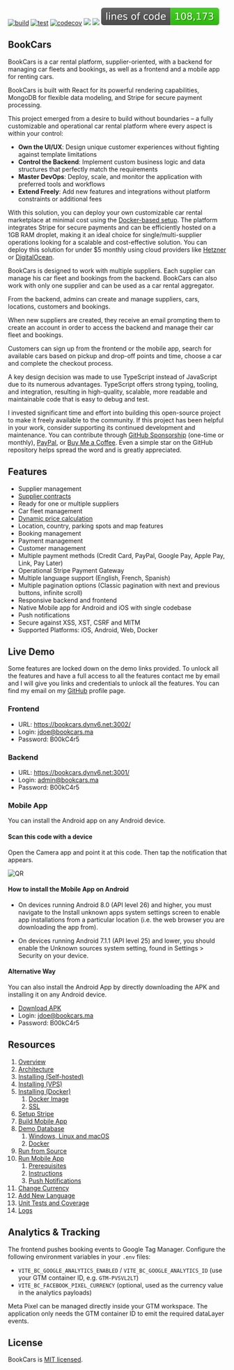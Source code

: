 [![build](https://github.com/aelassas/bookcars/actions/workflows/build.yml/badge.svg)](https://github.com/aelassas/bookcars/actions/workflows/build.yml) [![test](https://github.com/aelassas/bookcars/actions/workflows/test.yml/badge.svg)](https://github.com/aelassas/bookcars/actions/workflows/test.yml) [![codecov](https://codecov.io/gh/aelassas/bookcars/graph/badge.svg?token=FSB0H9RDEQ)](https://codecov.io/gh/aelassas/bookcars) [![](https://img.shields.io/badge/docs-wiki-brightgreen)](https://github.com/aelassas/bookcars/wiki) [![](https://img.shields.io/badge/live-demo-brightgreen)](https://bookcars.dynv6.net:3002/) [![](https://raw.githubusercontent.com/aelassas/bookcars/refs/heads/loc/badge.svg)](https://github.com/aelassas/bookcars/actions/workflows/loc.yml)

## BookCars

BookCars is a car rental platform, supplier-oriented, with a backend for managing car fleets and bookings, as well as a frontend and a mobile app for renting cars.

BookCars is built with React for its powerful rendering capabilities, MongoDB for flexible data modeling, and Stripe for secure payment processing.

This project emerged from a desire to build without boundaries – a fully customizable and operational car rental platform where every aspect is within your control:

- **Own the UI/UX**: Design unique customer experiences without fighting against template limitations
- **Control the Backend**: Implement custom business logic and data structures that perfectly match the requirements
- **Master DevOps**: Deploy, scale, and monitor the application with preferred tools and workflows
- **Extend Freely**: Add new features and integrations without platform constraints or additional fees

With this solution, you can deploy your own customizable car rental marketplace at minimal cost using the [Docker-based setup](https://github.com/aelassas/bookcars/wiki/Installing-(Docker)). The platform integrates Stripe for secure payments and can be efficiently hosted on a 1GB RAM droplet, making it an ideal choice for single/multi-supplier operations looking for a scalable and cost-effective solution. You can deploy this solution for under $5 monthly using cloud providers like [Hetzner](https://www.hetzner.com/cloud/) or [DigitalOcean](https://www.digitalocean.com/pricing/droplets).

BookCars is designed to work with multiple suppliers. Each supplier can manage his car fleet and bookings from the backend. BookCars can also work with only one supplier and can be used as a car rental aggregator.

From the backend, admins can create and manage suppliers, cars, locations, customers and bookings.

When new suppliers are created, they receive an email prompting them to create an account in order to access the backend and manage their car fleet and bookings.

Customers can sign up from the frontend or the mobile app, search for available cars based on pickup and drop-off points and time, choose a car and complete the checkout process.

A key design decision was made to use TypeScript instead of JavaScript due to its numerous advantages. TypeScript offers strong typing, tooling, and integration, resulting in high-quality, scalable, more readable and maintainable code that is easy to debug and test.

I invested significant time and effort into building this open-source project to make it freely available to the community. If this project has been helpful in your work, consider supporting its continued development and maintenance. You can contribute through [GitHub Sponsorship](https://github.com/sponsors/aelassas) (one-time or monthly), [PayPal](https://www.paypal.me/aelassaspp), or [Buy Me a Coffee](https://buymeacoffee.com/aelassas). Even a simple star on the GitHub repository helps spread the word and is greatly appreciated.

## Features

* Supplier management
* [Supplier contracts](https://github.com/aelassas/bookcars/wiki/Supplier-Contracts)
* Ready for one or multiple suppliers
* Car fleet management
* [Dynamic price calculation](https://github.com/aelassas/bookcars/wiki/Price-Calculation)
* Location, country, parking spots and map features
* Booking management
* Payment management
* Customer management
* Multiple payment methods (Credit Card, PayPal, Google Pay, Apple Pay, Link, Pay Later)
* Operational Stripe Payment Gateway
* Multiple language support (English, French, Spanish)
* Multiple pagination options (Classic pagination with next and previous buttons, infinite scroll)
* Responsive backend and frontend
* Native Mobile app for Android and iOS with single codebase
* Push notifications
* Secure against XSS, XST, CSRF and MITM
* Supported Platforms: iOS, Android, Web, Docker

## Live Demo

Some features are locked down on the demo links provided. To unlock all the features and have a full access to all the features contact me by email and I will give you links and credentials to unlock all the features. You can find my email on my [GitHub](https://github.com/aelassas) profile page.

### Frontend
* URL: https://bookcars.dynv6.net:3002/
* Login: jdoe@bookcars.ma
* Password: B00kC4r5

### Backend
* URL: https://bookcars.dynv6.net:3001/
* Login: admin@bookcars.ma
* Password: B00kC4r5

### Mobile App

You can install the Android app on any Android device.

#### Scan this code with a device

Open the Camera app and point it at this code. Then tap the notification that appears.

![QR](https://bookcars.github.io/content/qr-code-4.5.png)

#### How to install the Mobile App on Android

* On devices running Android 8.0 (API level 26) and higher, you must navigate to the Install unknown apps system settings screen to enable app installations from a particular location (i.e. the web browser you are downloading the app from).

* On devices running Android 7.1.1 (API level 25) and lower, you should enable the Unknown sources system setting, found in Settings > Security on your device.

#### Alternative Way

You can also install the Android App by directly downloading the APK and installing it on any Android device.

* [Download APK](https://github.com/aelassas/bookcars/releases/download/v4.3/bookcars-4.4.apk)
* Login: jdoe@bookcars.ma
* Password: B00kC4r5

## Resources

1. [Overview](https://github.com/aelassas/bookcars/wiki/Overview)
2. [Architecture](https://github.com/aelassas/bookcars/wiki/Architecture)
3. [Installing (Self-hosted)](https://github.com/aelassas/bookcars/wiki/Installing-(Self%E2%80%90hosted))
4. [Installing (VPS)](https://github.com/aelassas/bookcars/wiki/Installing-(VPS))
5. [Installing (Docker)](https://github.com/aelassas/bookcars/wiki/Installing-(Docker))
   1. [Docker Image](https://github.com/aelassas/bookcars/wiki/Installing-(Docker)#docker-image)
   2. [SSL](https://github.com/aelassas/bookcars/wiki/Installing-(Docker)#ssl)
6. [Setup Stripe](https://github.com/aelassas/bookcars/wiki/Setup-Stripe)
7. [Build Mobile App](https://github.com/aelassas/bookcars/wiki/Build-Mobile-App)
8. [Demo Database](https://github.com/aelassas/bookcars/wiki/Demo-Database)
   1. [Windows, Linux and macOS](https://github.com/aelassas/bookcars/wiki/Demo-Database#windows-linux-and-macos)
   2. [Docker](https://github.com/aelassas/bookcars/wiki/Demo-Database#docker)
9. [Run from Source](https://github.com/aelassas/bookcars/wiki/Run-from-Source)
10. [Run Mobile App](https://github.com/aelassas/bookcars/wiki/Run-Mobile-App)
    1. [Prerequisites](https://github.com/aelassas/bookcars/wiki/Run-Mobile-App#prerequisites)
    2. [Instructions](https://github.com/aelassas/bookcars/wiki/Run-Mobile-App#instructions)
    3. [Push Notifications](https://github.com/aelassas/bookcars/wiki/Run-Mobile-App#push-notifications)
11. [Change Currency](https://github.com/aelassas/bookcars/wiki/Change-Currency)
12. [Add New Language](https://github.com/aelassas/bookcars/wiki/Add-New-Language)
13. [Unit Tests and Coverage](https://github.com/aelassas/bookcars/wiki/Unit-Tests-and-Coverage)
14. [Logs](https://github.com/aelassas/bookcars/wiki/Logs)

## Analytics & Tracking

The frontend pushes booking events to Google Tag Manager. Configure the following environment variables in your `.env` files:

- `VITE_BC_GOOGLE_ANALYTICS_ENABLED` / `VITE_BC_GOOGLE_ANALYTICS_ID` (use your GTM container ID, e.g. `GTM-PVSVL2LT`)
- `VITE_BC_FACEBOOK_PIXEL_CURRENCY` (optional, used as the currency value in the analytics payloads)

Meta Pixel can be managed directly inside your GTM workspace. The application only needs the GTM container ID to emit the required dataLayer events.

## License

BookCars is [MIT licensed](https://github.com/aelassas/bookcars/blob/main/LICENSE).
